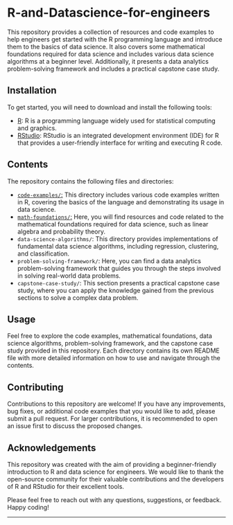 # R-and-Datascience-for-engineers

This repository provides a collection of resources and code examples to help engineers get started with the R programming language and introduce them to the basics of data science. It also covers some mathematical foundations required for data science and includes various data science algorithms at a beginner level. Additionally, it presents a data analytics problem-solving framework and includes a practical capstone case study.

## Installation

To get started, you will need to download and install the following tools:

- [R](https://mirror.niser.ac.in/cran/): R is a programming language widely used for statistical computing and graphics.
- [RStudio](https://posit.co/download/rstudio-desktop/): RStudio is an integrated development environment (IDE) for R that provides a user-friendly interface for writing and executing R code.

## Contents

The repository contains the following files and directories:

- [`code-examples/`:](https://github.com/Uninterestedguy/R-and-Datascience-for-engineers/tree/main/Basic%20R%20programs) This directory includes various code examples written in R, covering the basics of the language and demonstrating its usage in data science.
- [`math-foundations/`:](https://github.com/Uninterestedguy/R-and-Datascience-for-engineers/tree/main/LINEAR%20ALGEBRA%20AND%20MATRICES) Here, you will find resources and code related to the mathematical foundations required for data science, such as linear algebra and probability theory.
- `data-science-algorithms/`: This directory provides implementations of fundamental data science algorithms, including regression, clustering, and classification.
- `problem-solving-framework/`: Here, you can find a data analytics problem-solving framework that guides you through the steps involved in solving real-world data problems.
- `capstone-case-study/`: This section presents a practical capstone case study, where you can apply the knowledge gained from the previous sections to solve a complex data problem.

## Usage

Feel free to explore the code examples, mathematical foundations, data science algorithms, problem-solving framework, and the capstone case study provided in this repository. Each directory contains its own README file with more detailed information on how to use and navigate through the contents.

## Contributing

Contributions to this repository are welcome! If you have any improvements, bug fixes, or additional code examples that you would like to add, please submit a pull request. For larger contributions, it is recommended to open an issue first to discuss the proposed changes.

## Acknowledgements

This repository was created with the aim of providing a beginner-friendly introduction to R and data science for engineers. We would like to thank the open-source community for their valuable contributions and the developers of R and RStudio for their excellent tools.

Please feel free to reach out with any questions, suggestions, or feedback. Happy coding!

---
